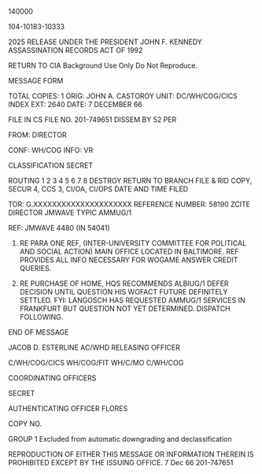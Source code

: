 140000

104-10183-10333

2025 RELEASE UNDER THE PRESIDENT JOHN F. KENNEDY ASSASSINATION RECORDS ACT OF 1992

RETURN TO CIA
Background Use Only
Do Not Reproduce.

MESSAGE FORM

TOTAL COPIES: 1
ORIG: JOHN A. CASTOROY
UNIT: DC/WH/COG/CICS INDEX
EXT: 2640
DATE: 7 DECEMBER 66

FILE IN CS FILE NO. 201-749651
DISSEM BY 52 PER

FROM: DIRECTOR

CONF: WH/COG
INFO: VR

CLASSIFICATION
SECRET

ROUTING
1 2 3 4 5 6 7 8
DESTROY RETURN TO
BRANCH FILE & RID COPY, SECUR 4, CCS 3, CI/OA, CI/OPS
DATE AND TIME FILED

TOR: G.XXXXXXXXXXXXXXXXXXXXX
REFERENCE NUMBER: 58190
ZCITE DIRECTOR
JMWAVE
TYPIC AMMUG/1

REF: JMWAVE 4480 (IN 54041)

1. RE PARA ONE REF, (INTER-UNIVERSITY COMMITTEE FOR POLITICAL AND SOCIAL ACTION) MAIN OFFICE LOCATED IN BALTIMORE. REF PROVIDES ALL INFO NECESSARY FOR WOGAME ANSWER CREDIT QUERIES.

2. RE PURCHASE OF HOME, HQS RECOMMENDS ALBIUG/1 DEFER DECISION UNTIL QUESTION HIS WOFACT FUTURE DEFINITELY SETTLED. FYI: LANGOSCH HAS REQUESTED AMMUG/1 SERVICES IN FRANKFURT BUT QUESTION NOT YET DETERMINED. DISPATCH FOLLOWING.

END OF MESSAGE

JACOB D. ESTERLINE
AC/WHD
RELEASING OFFICER

C/WH/COG/CICS
WH/COG/FIT
WH/C/MO
C/WH/COG

COORDINATING OFFICERS

SECRET

AUTHENTICATING OFFICER
FLORES

COPY NO.

GROUP 1
Excluded from automatic downgrading and declassification

REPRODUCTION OF EITHER THIS MESSAGE OR INFORMATION THEREIN IS PROHIBITED EXCEPT BY THE ISSUING OFFICE.
7 Dec 66 201-747651
